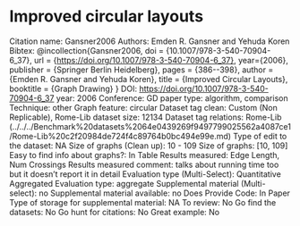 # Improved circular layouts

Citation name: Gansner2006
Authors: Emden R. Gansner and Yehuda Koren
Bibtex: @incollection{Gansner2006,
doi = {10.1007/978-3-540-70904-6_37},
url = {https://doi.org/10.1007/978-3-540-70904-6_37},
year={2006},
publisher = {Springer Berlin Heidelberg},
pages = {386--398},
author = {Emden R. Gansner and Yehuda Koren},
title = {Improved Circular Layouts},
booktitle = {Graph Drawing}
}
DOI: https://doi.org/10.1007/978-3-540-70904-6_37
year: 2006
Conference: GD
paper type: algorithm, comparison
Technique: other
Graph feature: circular
Dataset tag clean: Custom (Non Replicable), Rome-Lib
dataset size: 12134
Dataset tag relations: Rome-Lib (../../../Benchmark%20datasets%2064e0439269f9497799025562a4087ce1/Rome-Lib%20c2f20984de724f4c89764b0bc494e99e.md)
Type of edit to the dataset: NA
Size of graphs (Clean up): 10 - 109
Size of graphs: [10, 109]
Easy to find info about graphs?: In Table
Results measured: Edge Length, Num Crossings
Results measured comment: talks about running time too but it doesn’t report it in detail
Evaluation type (Multi-Select): Quantitative Aggregated
Evaluation type: aggregate
Supplemental material (Multi-select): no
Supplemental material available: no
Does Provide Code: In Paper
Type of storage for supplemental material: NA
To review: No
Go find the datasets: No
Go hunt for citations: No
Great example: No